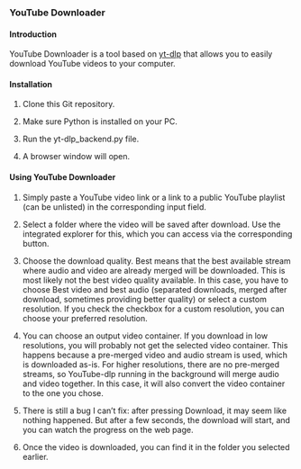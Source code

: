 ### YouTube Downloader
#### Introduction

YouTube Downloader is a tool based on [yt-dlp](https://github.com/yt-dlp/yt-dlp?tab=readme-ov-file) that allows you to easily download YouTube videos to your computer.

#### Installation

1. Clone this Git repository.

2. Make sure Python is installed on your PC.

3. Run the yt-dlp_backend.py file.

4. A browser window will open.

#### Using YouTube Downloader

1. Simply paste a YouTube video link or a link to a public YouTube playlist (can be unlisted) in the corresponding input field.

2. Select a folder where the video will be saved after download. Use the integrated explorer for this, which you can access via the corresponding button.

3. Choose the download quality. Best means that the best available stream where audio and video are already merged will be downloaded. This is most likely not the best video quality available. In this case, you have to choose Best video and best audio (separated downloads, merged after download, sometimes providing better quality) or select a custom resolution. If you check the checkbox for a custom resolution, you can choose your preferred resolution.

4. You can choose an output video container. If you download in low resolutions, you will probably not get the selected video container. This happens because a pre-merged video and audio stream is used, which is downloaded as-is. For higher resolutions, there are no pre-merged streams, so YouTube-dlp running in the background will merge audio and video together. In this case, it will also convert the video container to the one you chose.

5. There is still a bug I can’t fix: after pressing Download, it may seem like nothing happened. But after a few seconds, the download will start, and you can watch the progress on the web page.

6. Once the video is downloaded, you can find it in the folder you selected earlier.
